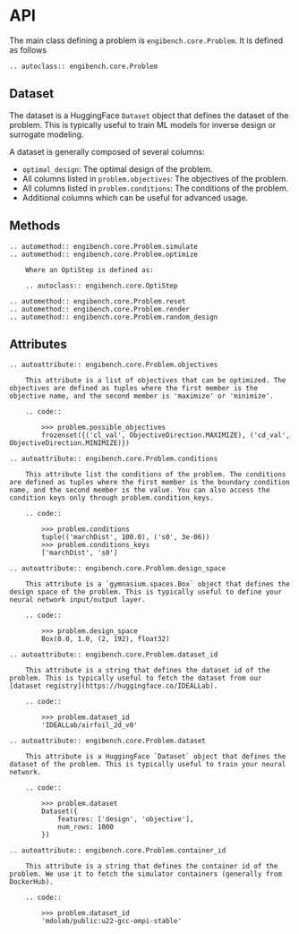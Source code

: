 # API

The main class defining a problem is `engibench.core.Problem`. It is defined as follows
```{eval-rst}
.. autoclass:: engibench.core.Problem
```


 ## Dataset
The dataset is a HuggingFace `Dataset` object that defines the dataset of the problem. This is typically useful to train ML models for inverse design or surrogate modeling.

A dataset is generally composed of several columns:
- `optimal_design`: The optimal design of the problem.
- All columns listed in `problem.objectives`: The objectives of the problem.
- All columns listed in `problem.conditions`: The conditions of the problem.
- Additional columns which can be useful for advanced usage.

## Methods
```{eval-rst}
.. automethod:: engibench.core.Problem.simulate
.. automethod:: engibench.core.Problem.optimize

    Where an OptiStep is defined as:

    .. autoclass:: engibench.core.OptiStep

.. automethod:: engibench.core.Problem.reset
.. automethod:: engibench.core.Problem.render
.. automethod:: engibench.core.Problem.random_design
```

## Attributes
```{eval-rst}
.. autoattribute:: engibench.core.Problem.objectives

    This attribute is a list of objectives that can be optimized. The objectives are defined as tuples where the first member is the objective name, and the second member is 'maximize' or 'minimize'.

    .. code::

        >>> problem.possible_objectives
        frozenset({('cl_val', ObjectiveDirection.MAXIMIZE), ('cd_val', ObjectiveDirection.MINIMIZE)})

.. autoattribute:: engibench.core.Problem.conditions

    This attribute list the conditions of the problem. The conditions are defined as tuples where the first member is the boundary condition name, and the second member is the value. You can also access the condition keys only through problem.condition_keys.

    .. code::

        >>> problem.conditions
        tuple(('marchDist', 100.0), ('s0', 3e-06))
        >>> problem.conditions_keys
        ['marchDist', 's0']

.. autoattribute:: engibench.core.Problem.design_space

    This attribute is a `gymnasium.spaces.Box` object that defines the design space of the problem. This is typically useful to define your neural network input/output layer.

    .. code::

        >>> problem.design_space
        Box(0.0, 1.0, (2, 192), float32)

.. autoattribute:: engibench.core.Problem.dataset_id

    This attribute is a string that defines the dataset id of the problem. This is typically useful to fetch the dataset from our [dataset registry](https://huggingface.co/IDEALLab).

    .. code::

        >>> problem.dataset_id
        'IDEALLab/airfoil_2d_v0'

.. autoattribute:: engibench.core.Problem.dataset

    This attribute is a HuggingFace `Dataset` object that defines the dataset of the problem. This is typically useful to train your neural network.

    .. code::

        >>> problem.dataset
        Dataset({
            features: ['design', 'objective'],
            num_rows: 1000
        })

.. autoattribute:: engibench.core.Problem.container_id

    This attribute is a string that defines the container id of the problem. We use it to fetch the simulator containers (generally from DockerHub).

    .. code::

        >>> problem.dataset_id
        'mdolab/public:u22-gcc-ompi-stable'
```
